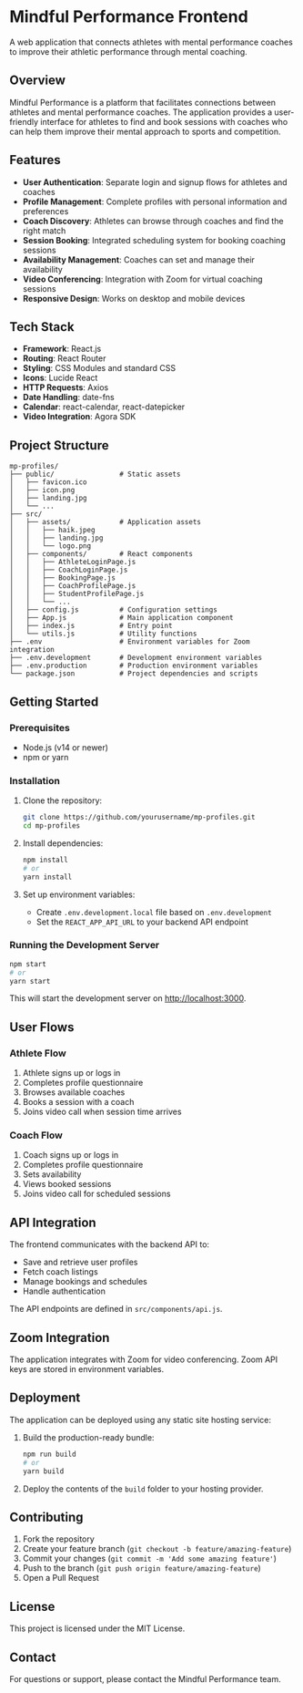 # Mindful Performance Frontend

A web application that connects athletes with mental performance coaches to improve their athletic performance through mental coaching.

## Overview

Mindful Performance is a platform that facilitates connections between athletes and mental performance coaches. The application provides a user-friendly interface for athletes to find and book sessions with coaches who can help them improve their mental approach to sports and competition.

## Features

- **User Authentication**: Separate login and signup flows for athletes and coaches
- **Profile Management**: Complete profiles with personal information and preferences
- **Coach Discovery**: Athletes can browse through coaches and find the right match
- **Session Booking**: Integrated scheduling system for booking coaching sessions
- **Availability Management**: Coaches can set and manage their availability
- **Video Conferencing**: Integration with Zoom for virtual coaching sessions
- **Responsive Design**: Works on desktop and mobile devices

## Tech Stack

- **Framework**: React.js
- **Routing**: React Router
- **Styling**: CSS Modules and standard CSS
- **Icons**: Lucide React
- **HTTP Requests**: Axios
- **Date Handling**: date-fns
- **Calendar**: react-calendar, react-datepicker
- **Video Integration**: Agora SDK

## Project Structure

```
mp-profiles/
├── public/                # Static assets
│   ├── favicon.ico
│   ├── icon.png
│   ├── landing.jpg
│   └── ...
├── src/
│   ├── assets/            # Application assets
│   │   ├── haik.jpeg
│   │   ├── landing.jpg
│   │   └── logo.png
│   ├── components/        # React components
│   │   ├── AthleteLoginPage.js
│   │   ├── CoachLoginPage.js
│   │   ├── BookingPage.js
│   │   ├── CoachProfilePage.js
│   │   ├── StudentProfilePage.js
│   │   └── ...
│   ├── config.js          # Configuration settings
│   ├── App.js             # Main application component
│   ├── index.js           # Entry point
│   └── utils.js           # Utility functions
├── .env                   # Environment variables for Zoom integration
├── .env.development       # Development environment variables
├── .env.production        # Production environment variables
└── package.json           # Project dependencies and scripts
```

## Getting Started

### Prerequisites

- Node.js (v14 or newer)
- npm or yarn

### Installation

1. Clone the repository:
   ```bash
   git clone https://github.com/yourusername/mp-profiles.git
   cd mp-profiles
   ```

2. Install dependencies:
   ```bash
   npm install
   # or
   yarn install
   ```

3. Set up environment variables:
   - Create `.env.development.local` file based on `.env.development`
   - Set the `REACT_APP_API_URL` to your backend API endpoint

### Running the Development Server

```bash
npm start
# or
yarn start
```

This will start the development server on [http://localhost:3000](http://localhost:3000).

## User Flows

### Athlete Flow
1. Athlete signs up or logs in
2. Completes profile questionnaire
3. Browses available coaches
4. Books a session with a coach
5. Joins video call when session time arrives

### Coach Flow
1. Coach signs up or logs in
2. Completes profile questionnaire
3. Sets availability
4. Views booked sessions
5. Joins video call for scheduled sessions

## API Integration

The frontend communicates with the backend API to:
- Save and retrieve user profiles
- Fetch coach listings
- Manage bookings and schedules
- Handle authentication

The API endpoints are defined in `src/components/api.js`.

## Zoom Integration

The application integrates with Zoom for video conferencing. Zoom API keys are stored in environment variables.

## Deployment

The application can be deployed using any static site hosting service:

1. Build the production-ready bundle:
   ```bash
   npm run build
   # or
   yarn build
   ```

2. Deploy the contents of the `build` folder to your hosting provider.

## Contributing

1. Fork the repository
2. Create your feature branch (`git checkout -b feature/amazing-feature`)
3. Commit your changes (`git commit -m 'Add some amazing feature'`)
4. Push to the branch (`git push origin feature/amazing-feature`)
5. Open a Pull Request

## License

This project is licensed under the MIT License.

## Contact

For questions or support, please contact the Mindful Performance team.
